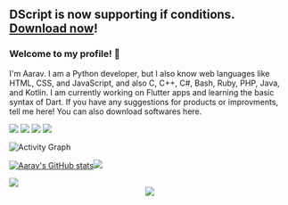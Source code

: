 ## DScript is now supporting if conditions. [Download now](https://github.com/aaravdave/DScript)! 
### Welcome to my profile! 👋
I'm Aarav. I am a Python developer, but I also know web languages like HTML, CSS, and JavaScript, and also C, C++, C#, Bash, Ruby, PHP, Java, and Kotlin. I am currently working on Flutter apps and learning the basic syntax of Dart. If you have any suggestions for products or improvments, tell me here! You can also download softwares here.

![](https://komarev.com/ghpvc/?username=aaravdave&color=blue) 
![](https://img.shields.io/badge/OS-macOS&nbsp;11-informational?style=flat&logo=mac&logoColor=blue&color=0C7DBE)
![](https://img.shields.io/badge/Editor-PyCharm&nbsp;-informational?style=flat&logo=pycharm&logoColor=blue&color=0C7DBE)
![](https://img.shields.io/badge/Shell-Terminal-informational?style=flat&logo=terminal&logoColor=blue&color=0C7DBE)

![Activity Graph](https://activity-graph.herokuapp.com/graph?username=aaravdave&theme=github)

<!-- Stats+ -->
[![Aarav's GitHub stats](https://github-readme-stats.vercel.app/api?username=aaravdave)](https://github.com/aaravdave/github-readme-stats)<img src="https://github-readme-streak-stats.herokuapp.com/?user=aaravdave&"/>

<!--  -->
<img src="https://github-readme-stats.vercel.app/api/top-langs/?username=aaravdave&layout=compact"/>

<div align="center">
  <img src="https://github-profile-trophy.vercel.app/?username=aaravdave&column=7&theme=onedark" />
</div>
